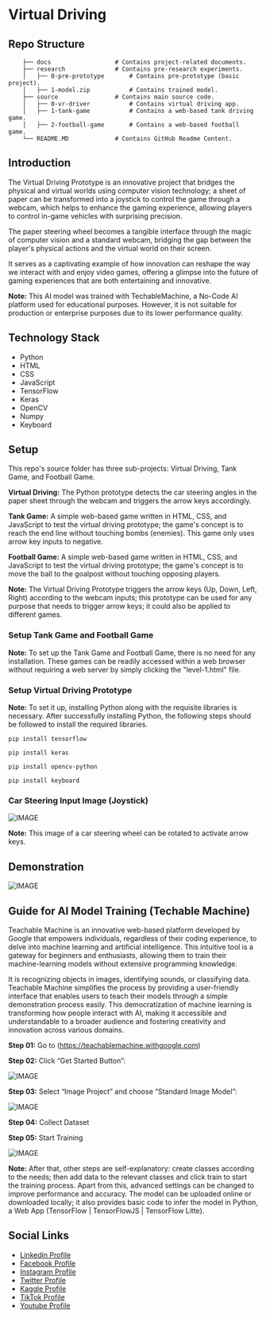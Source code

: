 # Virtual Driving

## Repo Structure

```
    ├── docs                  # Contains project-related documents.
    ├── research              # Contains pre-research experiments.
    │   ├── 0-pre-prototype       # Contains pre-prototype (basic project).
    │   ├── 1-model.zip           # Contains trained model.
    ├── source                # Contains main source code.
    │   ├── 0-vr-driver           # Contains virtual driving app.
    │   ├── 1-tank-game           # Contains a web-based tank driving game.
    │   ├── 2-football-game       # Contains a web-based football game.
    └── README.MD             # Contains GitHub Readme Content.

```

## Introduction

The Virtual Driving Prototype is an innovative project that bridges the physical and virtual worlds using computer vision technology; a sheet of paper can be transformed into a joystick to control the game through a webcam, which helps to enhance the gaming experience, allowing players to control in-game vehicles with surprising precision.

The paper steering wheel becomes a tangible interface through the magic of computer vision and a standard webcam, bridging the gap between the player's physical actions and the virtual world on their screen.

It serves as a captivating example of how innovation can reshape the way we interact with and enjoy video games, offering a glimpse into the future of gaming experiences that are both entertaining and innovative.

**Note:** This AI model was trained with TechableMachine, a No-Code AI platform used for educational purposes. However, it is not suitable for production or enterprise purposes due to its lower performance quality.

## Technology Stack

- Python
- HTML
- CSS
- JavaScript
- TensorFlow
- Keras
- OpenCV
- Numpy
- Keyboard

## Setup

This repo's source folder has three sub-projects: Virtual Driving, Tank Game, and Football Game.

**Virtual Driving:** The Python prototype detects the car steering angles in the paper sheet through the webcam and triggers the arrow keys accordingly.

**Tank Game:** A simple web-based game written in HTML, CSS, and JavaScript to test the virtual driving prototype; the game's concept is to reach the end line without touching bombs (enemies). This game only uses arrow key inputs to negative.

**Football Game:** A simple web-based game written in HTML, CSS, and JavaScript to test the virtual driving prototype; the game's concept is to move the ball to the goalpost without touching opposing players.

**Note:** The Virtual Driving Prototype triggers the arrow keys (Up, Down, Left, Right) according to the webcam inputs; this prototype can be used for any purpose that needs to trigger arrow keys; it could also be applied to different games.

### Setup Tank Game and Football Game

**Note:** To set up the Tank Game and Football Game, there is no need for any installation. These games can be readily accessed within a web browser without requiring a web server by simply clicking the "level-1.html" file.

### Setup Virtual Driving Prototype

**Note:** To set it up, installing Python along with the requisite libraries is necessary. After successfully installing Python, the following steps should be followed to install the required libraries.

```
pip install tensorflow
```

```
pip install keras
```

```
pip install opencv-python
```

```
pip install keyboard
```

### Car Steering Input Image (Joystick)

![IMAGE](docs/github-readme-content/car-steering.jpg)

**Note:** This image of a car steering wheel can be rotated to activate arrow keys.

## Demonstration

![IMAGE](docs/github-readme-content/demo.gif)

## Guide for AI Model Training (Techable Machine)

Teachable Machine is an innovative web-based platform developed by Google that empowers individuals, regardless of their coding experience, to delve into machine learning and artificial intelligence. This intuitive tool is a gateway for beginners and enthusiasts, allowing them to train their machine-learning models without extensive programming knowledge.

It is recognizing objects in images, identifying sounds, or classifying data. Teachable Machine simplifies the process by providing a user-friendly interface that enables users to teach their models through a simple demonstration process easily. This democratization of machine learning is transforming how people interact with AI, making it accessible and understandable to a broader audience and fostering creativity and innovation across various domains.

**Step 01:** Go to (https://teachablemachine.withgoogle.com)

**Step 02:** Click “Get Started Button”:

![IMAGE](docs/github-readme-content/1.jpg)

**Step 03:** Select “Image Project” and choose “Standard Image Model”:

![IMAGE](docs/github-readme-content/2.jpg)

**Step 04:** Collect Dataset

**Step 05:** Start Training

![IMAGE](docs/github-readme-content/3.jpg)

**Note:** After that, other steps are self-explanatory: create classes according to the needs; then add data to the relevant classes and click train to start the training process. Apart from this, advanced settings can be changed to improve performance and accuracy. The model can be uploaded online or downloaded locally; it also provides basic code to infer the model in Python, a Web App (TensorFlow | TensorFlowJS | TensorFlow Litte).

## Social Links

- [Linkedin Profile](https://www.linkedin.com/in/gunarakulangunaretnam)
- [Facebook Profile](https://www.facebook.com/gunarakulangunaratnam)
- [Instagram Profile](https://www.instagram.com/gunarakulangunaretnam)
- [Twitter Profile ](https://twitter.com/gunarakulangr)
- [Kaggle Profile](https://www.kaggle.com/gunarakulangr)
- [TikTok Profile](https://www.tiktok.com/@gunarakulangunaretnam)
- [Youtube Profile](https://www.youtube.com/channel/UCMWkED5sabgVZSCKjZuRJXA)
